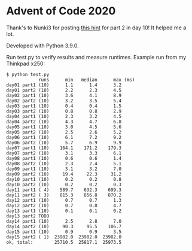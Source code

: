 # Advent of Code 2020

Thank's to Nunki3 for posting
[this hint](https://old.reddit.com/r/adventofcode/comments/kacdbl/2020_day_10c_part_2_no_clue_how_to_begin/gf9lzhd/)
for part 2 in day 10! It helped me a lot.

Developed with Python 3.9.0.

Run test.py to verify results and measure runtimes.
Example run from my Thinkpad x250:

    $ python test.py
                runs      min   median      max (ms)
    day01 part1 (10)      1.1      1.4      3.2
    day01 part2 (10)      2.2      2.3      4.5
    day02 part1 (10)      3.6      4.1      8.9
    day02 part2 (10)      3.2      3.5      5.4
    day03 part1 (10)      0.4      0.4      1.5
    day03 part2 (10)      0.8      0.8      2.9
    day04 part1 (10)      2.3      3.2      4.5
    day04 part2 (10)      4.3      4.7      6.8
    day05 part1 (10)      3.0      4.5      5.6
    day05 part2 (10)      2.5      2.6      5.2
    day06 part1 (10)      6.1      7.2      9.2
    day06 part2 (10)      5.7      6.9      9.9
    day07 part1 (10)    164.1    171.2    179.3
    day07 part2 (10)      3.1      3.3      6.1
    day08 part1 (10)      0.6      0.6      1.4
    day08 part2 (10)      2.3      2.4      5.1
    day09 part1 (10)      3.1      3.2      7.0
    day09 part2 (10)     19.4     22.3     31.2
    day10 part1 (10)      0.2      0.2      0.8
    day10 part2 (10)      0.2      0.2      0.3
    day11 part1 ( 4)    589.7    632.3    699.3
    day11 part2 ( 3)    815.3    856.8    870.2
    day12 part1 (10)      0.7      0.7      1.3
    day12 part2 (10)      0.7      0.8      4.7
    day13 part1 (10)      0.1      0.1      0.2
    day13 part2 TODO
    day14 part1 (10)      2.5      2.8      7.0
    day14 part2 (10)     90.3     95.5    106.7
    day15 part1 (10)      0.9      0.9      3.5
    day15 part2 ( 1)  23982.0  23982.0  23982.0
    ok, total:        25710.5  25817.1  25973.5
